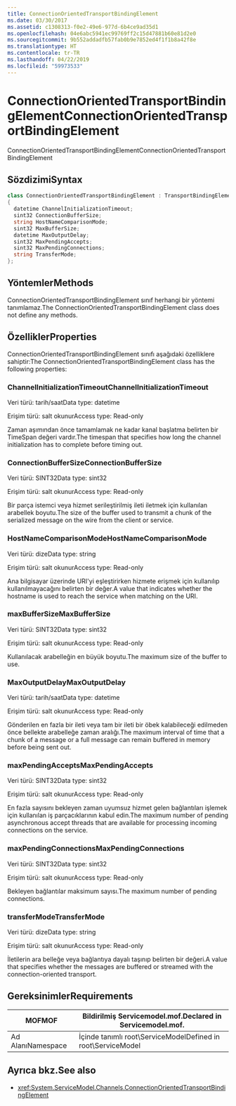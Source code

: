 ```yaml
---
title: ConnectionOrientedTransportBindingElement
ms.date: 03/30/2017
ms.assetid: c1308313-f0e2-49e6-977d-6b4ce9ad35d1
ms.openlocfilehash: 04e6abc5941ec99769ff2c15d47881b60e81d2e0
ms.sourcegitcommit: 9b552addadfb57fab0b9e7852ed4f1f1b8a42f8e
ms.translationtype: HT
ms.contentlocale: tr-TR
ms.lasthandoff: 04/22/2019
ms.locfileid: "59973533"
---
```

# <a name="connectionorientedtransportbindingelement"></a><span data-ttu-id="ea11d-102">ConnectionOrientedTransportBindingElement</span><span class="sxs-lookup"><span data-stu-id="ea11d-102">ConnectionOrientedTransportBindingElement</span></span>
<span data-ttu-id="ea11d-103">ConnectionOrientedTransportBindingElement</span><span class="sxs-lookup"><span data-stu-id="ea11d-103">ConnectionOrientedTransportBindingElement</span></span>  
  
## <a name="syntax"></a><span data-ttu-id="ea11d-104">Sözdizimi</span><span class="sxs-lookup"><span data-stu-id="ea11d-104">Syntax</span></span>  
  
```csharp
class ConnectionOrientedTransportBindingElement : TransportBindingElement  
{  
  datetime ChannelInitializationTimeout;  
  sint32 ConnectionBufferSize;  
  string HostNameComparisonMode;  
  sint32 MaxBufferSize;  
  datetime MaxOutputDelay;  
  sint32 MaxPendingAccepts;  
  sint32 MaxPendingConnections;  
  string TransferMode;  
};  
```  
  
## <a name="methods"></a><span data-ttu-id="ea11d-105">Yöntemler</span><span class="sxs-lookup"><span data-stu-id="ea11d-105">Methods</span></span>  
 <span data-ttu-id="ea11d-106">ConnectionOrientedTransportBindingElement sınıf herhangi bir yöntemi tanımlamaz.</span><span class="sxs-lookup"><span data-stu-id="ea11d-106">The ConnectionOrientedTransportBindingElement class does not define any methods.</span></span>  
  
## <a name="properties"></a><span data-ttu-id="ea11d-107">Özellikler</span><span class="sxs-lookup"><span data-stu-id="ea11d-107">Properties</span></span>  
 <span data-ttu-id="ea11d-108">ConnectionOrientedTransportBindingElement sınıfı aşağıdaki özelliklere sahiptir:</span><span class="sxs-lookup"><span data-stu-id="ea11d-108">The ConnectionOrientedTransportBindingElement class has the following properties:</span></span>  
  
### <a name="channelinitializationtimeout"></a><span data-ttu-id="ea11d-109">ChannelInitializationTimeout</span><span class="sxs-lookup"><span data-stu-id="ea11d-109">ChannelInitializationTimeout</span></span>  
 <span data-ttu-id="ea11d-110">Veri türü: tarih/saat</span><span class="sxs-lookup"><span data-stu-id="ea11d-110">Data type: datetime</span></span>  
  
 <span data-ttu-id="ea11d-111">Erişim türü: salt okunur</span><span class="sxs-lookup"><span data-stu-id="ea11d-111">Access type: Read-only</span></span>  
  
 <span data-ttu-id="ea11d-112">Zaman aşımından önce tamamlamak ne kadar kanal başlatma belirten bir TimeSpan değeri vardır.</span><span class="sxs-lookup"><span data-stu-id="ea11d-112">The timespan that specifies how long the channel initialization has to complete before timing out.</span></span>  
  
### <a name="connectionbuffersize"></a><span data-ttu-id="ea11d-113">ConnectionBufferSize</span><span class="sxs-lookup"><span data-stu-id="ea11d-113">ConnectionBufferSize</span></span>  
 <span data-ttu-id="ea11d-114">Veri türü: SINT32</span><span class="sxs-lookup"><span data-stu-id="ea11d-114">Data type: sint32</span></span>  
  
 <span data-ttu-id="ea11d-115">Erişim türü: salt okunur</span><span class="sxs-lookup"><span data-stu-id="ea11d-115">Access type: Read-only</span></span>  
  
 <span data-ttu-id="ea11d-116">Bir parça istemci veya hizmet serileştirilmiş ileti iletmek için kullanılan arabellek boyutu.</span><span class="sxs-lookup"><span data-stu-id="ea11d-116">The size of the buffer used to transmit a chunk of the serialized message on the wire from the client or service.</span></span>  
  
### <a name="hostnamecomparisonmode"></a><span data-ttu-id="ea11d-117">HostNameComparisonMode</span><span class="sxs-lookup"><span data-stu-id="ea11d-117">HostNameComparisonMode</span></span>  
 <span data-ttu-id="ea11d-118">Veri türü: dize</span><span class="sxs-lookup"><span data-stu-id="ea11d-118">Data type: string</span></span>  
  
 <span data-ttu-id="ea11d-119">Erişim türü: salt okunur</span><span class="sxs-lookup"><span data-stu-id="ea11d-119">Access type: Read-only</span></span>  
  
 <span data-ttu-id="ea11d-120">Ana bilgisayar üzerinde URI'yi eşleştirirken hizmete erişmek için kullanılıp kullanılmayacağını belirten bir değer.</span><span class="sxs-lookup"><span data-stu-id="ea11d-120">A value that indicates whether the hostname is used to reach the service when matching on the URI.</span></span>  
  
### <a name="maxbuffersize"></a><span data-ttu-id="ea11d-121">maxBufferSize</span><span class="sxs-lookup"><span data-stu-id="ea11d-121">MaxBufferSize</span></span>  
 <span data-ttu-id="ea11d-122">Veri türü: SINT32</span><span class="sxs-lookup"><span data-stu-id="ea11d-122">Data type: sint32</span></span>  
  
 <span data-ttu-id="ea11d-123">Erişim türü: salt okunur</span><span class="sxs-lookup"><span data-stu-id="ea11d-123">Access type: Read-only</span></span>  
  
 <span data-ttu-id="ea11d-124">Kullanılacak arabelleğin en büyük boyutu.</span><span class="sxs-lookup"><span data-stu-id="ea11d-124">The maximum size of the buffer to use.</span></span>  
  
### <a name="maxoutputdelay"></a><span data-ttu-id="ea11d-125">MaxOutputDelay</span><span class="sxs-lookup"><span data-stu-id="ea11d-125">MaxOutputDelay</span></span>  
 <span data-ttu-id="ea11d-126">Veri türü: tarih/saat</span><span class="sxs-lookup"><span data-stu-id="ea11d-126">Data type: datetime</span></span>  
  
 <span data-ttu-id="ea11d-127">Erişim türü: salt okunur</span><span class="sxs-lookup"><span data-stu-id="ea11d-127">Access type: Read-only</span></span>  
  
 <span data-ttu-id="ea11d-128">Gönderilen en fazla bir ileti veya tam bir ileti bir öbek kalabileceği edilmeden önce bellekte arabelleğe zaman aralığı.</span><span class="sxs-lookup"><span data-stu-id="ea11d-128">The maximum interval of time that a chunk of a message or a full message can remain buffered in memory before being sent out.</span></span>  
  
### <a name="maxpendingaccepts"></a><span data-ttu-id="ea11d-129">maxPendingAccepts</span><span class="sxs-lookup"><span data-stu-id="ea11d-129">MaxPendingAccepts</span></span>  
 <span data-ttu-id="ea11d-130">Veri türü: SINT32</span><span class="sxs-lookup"><span data-stu-id="ea11d-130">Data type: sint32</span></span>  
  
 <span data-ttu-id="ea11d-131">Erişim türü: salt okunur</span><span class="sxs-lookup"><span data-stu-id="ea11d-131">Access type: Read-only</span></span>  
  
 <span data-ttu-id="ea11d-132">En fazla sayısını bekleyen zaman uyumsuz hizmet gelen bağlantıları işlemek için kullanılan iş parçacıklarının kabul edin.</span><span class="sxs-lookup"><span data-stu-id="ea11d-132">The maximum number of pending asynchronous accept threads that are available for processing incoming connections on the service.</span></span>  
  
### <a name="maxpendingconnections"></a><span data-ttu-id="ea11d-133">maxPendingConnections</span><span class="sxs-lookup"><span data-stu-id="ea11d-133">MaxPendingConnections</span></span>  
 <span data-ttu-id="ea11d-134">Veri türü: SINT32</span><span class="sxs-lookup"><span data-stu-id="ea11d-134">Data type: sint32</span></span>  
  
 <span data-ttu-id="ea11d-135">Erişim türü: salt okunur</span><span class="sxs-lookup"><span data-stu-id="ea11d-135">Access type: Read-only</span></span>  
  
 <span data-ttu-id="ea11d-136">Bekleyen bağlantılar maksimum sayısı.</span><span class="sxs-lookup"><span data-stu-id="ea11d-136">The maximum number of pending connections.</span></span>  
  
### <a name="transfermode"></a><span data-ttu-id="ea11d-137">transferMode</span><span class="sxs-lookup"><span data-stu-id="ea11d-137">TransferMode</span></span>  
 <span data-ttu-id="ea11d-138">Veri türü: dize</span><span class="sxs-lookup"><span data-stu-id="ea11d-138">Data type: string</span></span>  
  
 <span data-ttu-id="ea11d-139">Erişim türü: salt okunur</span><span class="sxs-lookup"><span data-stu-id="ea11d-139">Access type: Read-only</span></span>  
  
 <span data-ttu-id="ea11d-140">İletilerin ara belleğe veya bağlantıya dayalı taşınıp belirten bir değeri.</span><span class="sxs-lookup"><span data-stu-id="ea11d-140">A value that specifies whether the messages are buffered or streamed with the connection-oriented transport.</span></span>  
  
## <a name="requirements"></a><span data-ttu-id="ea11d-141">Gereksinimler</span><span class="sxs-lookup"><span data-stu-id="ea11d-141">Requirements</span></span>  
  
|<span data-ttu-id="ea11d-142">MOF</span><span class="sxs-lookup"><span data-stu-id="ea11d-142">MOF</span></span>|<span data-ttu-id="ea11d-143">Bildirilmiş Servicemodel.mof.</span><span class="sxs-lookup"><span data-stu-id="ea11d-143">Declared in Servicemodel.mof.</span></span>|  
|---------|-----------------------------------|  
|<span data-ttu-id="ea11d-144">Ad Alanı</span><span class="sxs-lookup"><span data-stu-id="ea11d-144">Namespace</span></span>|<span data-ttu-id="ea11d-145">İçinde tanımlı root\ServiceModel</span><span class="sxs-lookup"><span data-stu-id="ea11d-145">Defined in root\ServiceModel</span></span>|  
  
## <a name="see-also"></a><span data-ttu-id="ea11d-146">Ayrıca bkz.</span><span class="sxs-lookup"><span data-stu-id="ea11d-146">See also</span></span>

- <xref:System.ServiceModel.Channels.ConnectionOrientedTransportBindingElement>
